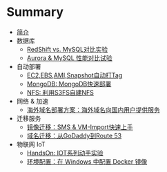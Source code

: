 # Summary

* [简介](README.md)
* 数据库
  * [RedShift vs. MySQL对比实验](RedShift_MySQL.md)
  * [Aurora & MySQL 性能对比试验](Aurora-vs-MySQL.md)
* 自动部署    
  * [EC2,EBS,AMI,Snapshot自动打Tag](EC2_Auto_Tag.md)
  * [MongoDB: MongoDB快速部署](MangoDB.md)
  * [NFS: 利用S3FS自建NFS](S3fs.md)
* 网络 & 加速
  * [海外域名部署方案：海外域名向国内用户提供服务](ByPassICP.md)
* 迁移服务
  * [镜像迁移：SMS & VM-Import快速上手](SMS_vm-import.md)
  * [域名迁移：从GoDaddy到Route 53](TransferDomainRoute53.md)
* 物联网 IoT
  * <a href="https://chinalabs.github.io/aws-iot-labs/" target="_blank">HandsOn: IOT系列动手实验</a>
  * [环境配置：在 Windows 中配置 Docker 镜像](DockerGuide.md)
  
